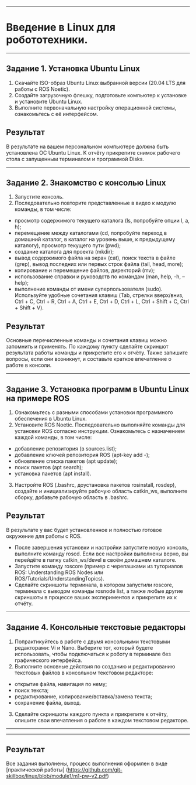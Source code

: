 ___
# Введение в Linux для робототехники.
___
## Задание 1. Установка Ubuntu Linux
1. Скачайте ISO-образ Ubuntu Linux выбранной версии (20.04 LTS для работы с ROS Noetic).
2. Создайте загрузочную флешку, подготовьте компьютер к установке и установите Ubuntu Linux.
3. Выполните первоначальную настройку операционной системы, ознакомьтесь с её интерфейсом.
## Результат
В результате на вашем персональном компьютере должна быть установлена ОС Ubuntu Linux. К отчёту прикрепите снимок рабочего стола с запущенным терминалом и программой Disks.
___
## Задание 2. Знакомство с консолью Linux
1. Запустите консоль.
2. Последовательно повторите представленные в видео к модулю команды, в том числе:
* просмотр содержимого текущего каталога (ls, попробуйте опции l, a, h);
* перемещение между каталогами (cd, попробуйте переход в домашний каталог, в каталог на уровень выше, к предыдущему каталогу), просмотр текущего пути (pwd);
* создание каталога для проекта (mkdir);
* вывод содержимого файла на экран (cat), поиск текста в файле (grep), вывод последних или первых строк файла (tail, head, more);
* копирование и перемещение файлов, директорий (mv);
* использование справки и руководств по командам (man, help, -h, –help);
* выполнение команды от имени суперпользователя (sudo).
Используйте удобные сочетания клавиш (Tab, стрелки вверх/вниз, Ctrl + C, Ctrl + R, Ctrl + A, Ctrl + E, Ctrl + D, Ctrl + L, Ctrl + Shift + C, Ctrl + Shift + V).
## Результат
Основные перечисленные команды и сочетания клавиш можно запомнить и применять.
По каждому пункту сделайте скриншот результата работы команды и прикрепите его к отчёту. Также запишите вопросы, если они возникнут, и составьте краткое впечатление о работе в консоли.
___
## Задание 3. Установка программ в Ubuntu Linux на примере ROS
1. Ознакомьтесь с разными способами установки программного обеспечения в Ubuntu Linux.
2. Установите ROS Noetic. Последовательно выполняйте команды для установки ROS согласно инструкции. Ознакомьтесь с назначением каждой команды, в том числе:
* добавление репозитория (в sources.list);
* добавление ключей репозитория ROS (apt-key add -);
* обновление списка пакетов (apt update);
* поиск пакетов (apt search);
* установка пакетов (apt install).
3. Настройте ROS (.bashrc, доустановка пакетов rosinstall, rosdep), создайте и инициализируйте рабочую область catkin_ws, выполните сборку, добавьте рабочую область в .bashrc.
## Результат
В результате у вас будет установленное и полностью готовое окружение для работы с ROS.
* После завершения установки и настройки запустите новую консоль, выполните команду roscd. Если все настройки выполнены верно, вы перейдёте в папку catkin_ws/devel в своём домашнем каталоге.
* Запустите команду roscore (пример с черепашками из туториалов ROS: Understanding ROS Nodes или ROS/Tutorials/UnderstandingTopics).
* Сделайте скриншоты терминала, в котором запустили roscore, терминала с выводом команды rosnode list, а также любые другие скриншоты в процессе ваших экспериментов и прикрепите их к отчёту.
___
## Задание 4. Консольные текстовые редакторы
1. Попрактикуйтесь в работе с двумя консольными текстовыми редакторами: Vi и Nano. Выберите тот, который будете использовать, чтобы подключаться к роботу в терминале без графического интерфейса.
2. Выполните основные действия по созданию и редактированию текстовых файлов в консольном текстовом редакторе:
* открытие файла, навигация по нему;
* поиск текста;
* редактирование, копирование/вставка/замена текста;
* сохранение файла, выход.
3. Сделайте скриншоты каждого пункта и прикрепите к отчёту, опишите свои впечатления о работе в каждом текстовом редакторе.
___
___
## Результат
Все задания выполнены, процесс выполнения оформлен в виде [практической работы] (https://github.com/git-skillbox/linux/blob/module1/m1-pw-v2.pdf)
